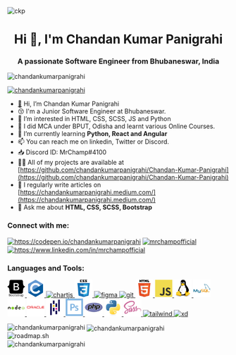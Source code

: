 ![ckp](https://github.com/chandankumarpanigrahi/Chandan-Kumar-Panigrahi/assets/91644974/9c4921b4-7763-40ba-b9ff-e412978aa65e)

<h1 align="center">Hi 👋, I'm Chandan Kumar Panigrahi</h1>
<h3 align="center">A passionate Software Engineer from Bhubaneswar, India</h3>

<p align="left"> <img src="https://komarev.com/ghpvc/?username=chandankumarpanigrahi&label=Profile%20views&color=0e75b6&style=flat" alt="chandankumarpanigrahi" /> </p>

<p align="left"> <a href="https://github.com/ryo-ma/github-profile-trophy"><img src="https://github-profile-trophy.vercel.app/?username=chandankumarpanigrahi" alt="chandankumarpanigrahi" /></a> </p>


- [👋](https://res.cloudinary.com/dyvcg2scr/raw/upload/v1691241458/chandan_tqx0va.css) Hi, I’m Chandan Kumar Panigrahi
- 😚 I'm a Junior Software Engineer at Bhubaneswar.
- 👀 I’m interested in HTML, CSS, SCSS, JS and Python
- 🌱 I did MCA under BPUT, Odisha and learnt various Online Courses.
- 🌱 I’m currently learning **Python, React and Angular**
- 📫 You can reach me on linkedin, Twitter or Discord.
- 📥 Discord ID: MrChamp#4100
- 👨‍💻 All of my projects are available at [https://github.com/chandankumarpanigrahi/Chandan-Kumar-Panigrahi](https://github.com/chandankumarpanigrahi/Chandan-Kumar-Panigrahi)
- 📝 I regularly write articles on [https://chandankumarpanigrahi.medium.com/](https://chandankumarpanigrahi.medium.com/)
- 💬 Ask me about **HTML, CSS, SCSS, Bootstrap**

<h3 align="left">Connect with me:</h3>
<p align="left">
<a href="https://codepen.io/https://codepen.io/chandankumarpanigrahi" target="blank"><img align="center" src="https://raw.githubusercontent.com/rahuldkjain/github-profile-readme-generator/master/src/images/icons/Social/codepen.svg" alt="https://codepen.io/chandankumarpanigrahi" height="30" width="40" /></a>
<a href="https://twitter.com/mrchampofficial" target="blank"><img align="center" src="https://raw.githubusercontent.com/rahuldkjain/github-profile-readme-generator/master/src/images/icons/Social/twitter.svg" alt="mrchampofficial" height="30" width="40" /></a>
<a href="https://linkedin.com/in/https://www.linkedin.com/in/mrchampofficial" target="blank"><img align="center" src="https://raw.githubusercontent.com/rahuldkjain/github-profile-readme-generator/master/src/images/icons/Social/linked-in-alt.svg" alt="https://www.linkedin.com/in/mrchampofficial" height="30" width="40" /></a>
</p>

<h3 align="left">Languages and Tools:</h3>
<p align="left"> <a href="https://getbootstrap.com" target="_blank" rel="noreferrer"> <img src="https://raw.githubusercontent.com/devicons/devicon/master/icons/bootstrap/bootstrap-plain-wordmark.svg" alt="bootstrap" width="40" height="40"/> </a> <a href="https://www.cprogramming.com/" target="_blank" rel="noreferrer"> <img src="https://raw.githubusercontent.com/devicons/devicon/master/icons/c/c-original.svg" alt="c" width="40" height="40"/> </a> <a href="https://www.chartjs.org" target="_blank" rel="noreferrer"> <img src="https://www.chartjs.org/media/logo-title.svg" alt="chartjs" width="40" height="40"/> </a> <a href="https://www.w3schools.com/css/" target="_blank" rel="noreferrer"> <img src="https://raw.githubusercontent.com/devicons/devicon/master/icons/css3/css3-original-wordmark.svg" alt="css3" width="40" height="40"/> </a> <a href="https://www.figma.com/" target="_blank" rel="noreferrer"> <img src="https://www.vectorlogo.zone/logos/figma/figma-icon.svg" alt="figma" width="40" height="40"/> </a> <a href="https://git-scm.com/" target="_blank" rel="noreferrer"> <img src="https://www.vectorlogo.zone/logos/git-scm/git-scm-icon.svg" alt="git" width="40" height="40"/> </a> <a href="https://www.w3.org/html/" target="_blank" rel="noreferrer"> <img src="https://raw.githubusercontent.com/devicons/devicon/master/icons/html5/html5-original-wordmark.svg" alt="html5" width="40" height="40"/> </a> <a href="https://developer.mozilla.org/en-US/docs/Web/JavaScript" target="_blank" rel="noreferrer"> <img src="https://raw.githubusercontent.com/devicons/devicon/master/icons/javascript/javascript-original.svg" alt="javascript" width="40" height="40"/> </a> <a href="https://www.linux.org/" target="_blank" rel="noreferrer"> <img src="https://raw.githubusercontent.com/devicons/devicon/master/icons/linux/linux-original.svg" alt="linux" width="40" height="40"/> </a> <a href="https://www.mysql.com/" target="_blank" rel="noreferrer"> <img src="https://raw.githubusercontent.com/devicons/devicon/master/icons/mysql/mysql-original-wordmark.svg" alt="mysql" width="40" height="40"/> </a> <a href="https://nodejs.org" target="_blank" rel="noreferrer"> <img src="https://raw.githubusercontent.com/devicons/devicon/master/icons/nodejs/nodejs-original-wordmark.svg" alt="nodejs" width="40" height="40"/> </a> <a href="https://www.oracle.com/" target="_blank" rel="noreferrer"> <img src="https://raw.githubusercontent.com/devicons/devicon/master/icons/oracle/oracle-original.svg" alt="oracle" width="40" height="40"/> </a> <a href="https://pandas.pydata.org/" target="_blank" rel="noreferrer"> <img src="https://raw.githubusercontent.com/devicons/devicon/2ae2a900d2f041da66e950e4d48052658d850630/icons/pandas/pandas-original.svg" alt="pandas" width="40" height="40"/> </a> <a href="https://www.photoshop.com/en" target="_blank" rel="noreferrer"> <img src="https://raw.githubusercontent.com/devicons/devicon/master/icons/photoshop/photoshop-line.svg" alt="photoshop" width="40" height="40"/> </a> <a href="https://www.php.net" target="_blank" rel="noreferrer"> <img src="https://raw.githubusercontent.com/devicons/devicon/master/icons/php/php-original.svg" alt="php" width="40" height="40"/> </a> <a href="https://www.python.org" target="_blank" rel="noreferrer"> <img src="https://raw.githubusercontent.com/devicons/devicon/master/icons/python/python-original.svg" alt="python" width="40" height="40"/> </a> <a href="https://sass-lang.com" target="_blank" rel="noreferrer"> <img src="https://raw.githubusercontent.com/devicons/devicon/master/icons/sass/sass-original.svg" alt="sass" width="40" height="40"/> </a> <a href="https://tailwindcss.com/" target="_blank" rel="noreferrer"> <img src="https://www.vectorlogo.zone/logos/tailwindcss/tailwindcss-icon.svg" alt="tailwind" width="40" height="40"/> </a> <a href="https://www.adobe.com/products/xd.html" target="_blank" rel="noreferrer"> <img src="https://cdn.worldvectorlogo.com/logos/adobe-xd.svg" alt="xd" width="40" height="40"/> </a> </p>

<div><img align="left" src="https://github-readme-stats.vercel.app/api/top-langs?username=chandankumarpanigrahi&show_icons=true&locale=en&layout=compact" alt="chandankumarpanigrahi" /></div>

<div>&nbsp;<img align="center" src="https://github-readme-stats.vercel.app/api?username=chandankumarpanigrahi&show_icons=true&locale=en" alt="chandankumarpanigrahi" /></div>

<div><img src="https://api.roadmap.sh/v1-badge/wide/64c387a2e244f2be6a48e2f5?variant=dark" alt="roadmap.sh"/></div>

<div><img align="center" src="https://github-readme-streak-stats.herokuapp.com/?user=chandankumarpanigrahi&" alt="chandankumarpanigrahi" /></div>



<!---
chandankumarpanigrahi/chandankumarpanigrahi is a ✨ special ✨ repository because its `README.md` (this file) appears on your GitHub profile.
You can click the Preview link to take a look at your changes.
--->
